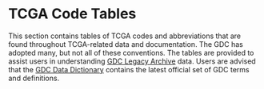 # TCGA Code Tables

This section contains tables of TCGA codes and abbreviations that are
found throughout TCGA-related data and documentation. The GDC has
adopted many, but not all of these conventions. The tables are
provided to assist users in understanding
[GDC Legacy Archive](https://gdc-portal.nci.nih.gov/legacy-archive)
data. Users are advised that the
[GDC Data Dictionary](../../Data_Dictionary/index.md) contains the latest
official set of GDC terms and definitions.


